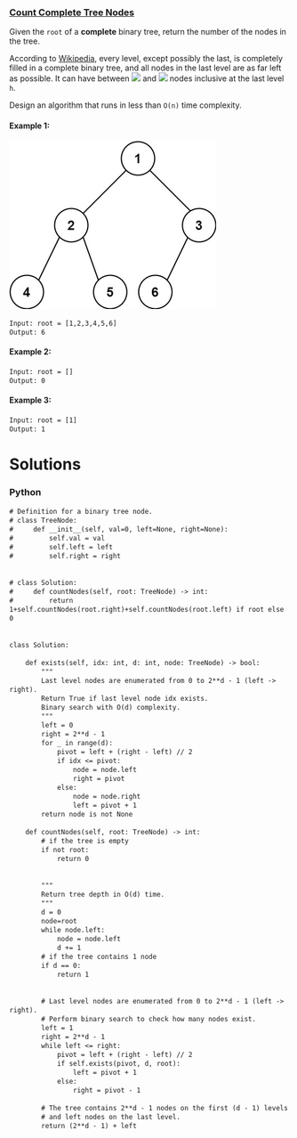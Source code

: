 ### [Count Complete Tree Nodes](https://leetcode.com/problems/count-complete-tree-nodes/) <br>

Given the `root` of a **complete** binary tree, return the number of the nodes in the tree.

According to [Wikipedia](http://en.wikipedia.org/wiki/Binary_tree#Types_of_binary_trees), every level, except possibly the last, is completely filled in a complete binary tree, and all nodes in the last level are as far left as possible. It can have between <img src="https://render.githubusercontent.com/render/math?math=1"> and <img src="https://render.githubusercontent.com/render/math?math=2^h"> nodes inclusive at the last level `h`.

Design an algorithm that runs in less than `O(n)` time complexity.

#### Example 1:
<img src="../../../../../images/222complete.jpg">

```
Input: root = [1,2,3,4,5,6]
Output: 6

```

#### Example 2:

```
Input: root = []
Output: 0

```

#### Example 3:

```
Input: root = [1]
Output: 1

```


# Solutions

### Python
```
# Definition for a binary tree node.
# class TreeNode:
#     def __init__(self, val=0, left=None, right=None):
#         self.val = val
#         self.left = left
#         self.right = right


# class Solution:
#     def countNodes(self, root: TreeNode) -> int:
#         return 1+self.countNodes(root.right)+self.countNodes(root.left) if root else 0
        
        
class Solution:

    def exists(self, idx: int, d: int, node: TreeNode) -> bool:
        """
        Last level nodes are enumerated from 0 to 2**d - 1 (left -> right).
        Return True if last level node idx exists. 
        Binary search with O(d) complexity.
        """
        left = 0 
        right = 2**d - 1
        for _ in range(d):
            pivot = left + (right - left) // 2
            if idx <= pivot:
                node = node.left
                right = pivot
            else:
                node = node.right
                left = pivot + 1
        return node is not None
        
    def countNodes(self, root: TreeNode) -> int:
        # if the tree is empty
        if not root:
            return 0
        
        
        """
        Return tree depth in O(d) time.
        """
        d = 0
        node=root
        while node.left:
            node = node.left
            d += 1        
        # if the tree contains 1 node
        if d == 0:
            return 1
        
        
        # Last level nodes are enumerated from 0 to 2**d - 1 (left -> right).
        # Perform binary search to check how many nodes exist.
        left = 1
        right = 2**d - 1
        while left <= right:
            pivot = left + (right - left) // 2
            if self.exists(pivot, d, root):
                left = pivot + 1
            else:
                right = pivot - 1
        
        # The tree contains 2**d - 1 nodes on the first (d - 1) levels
        # and left nodes on the last level.
        return (2**d - 1) + left        
```
